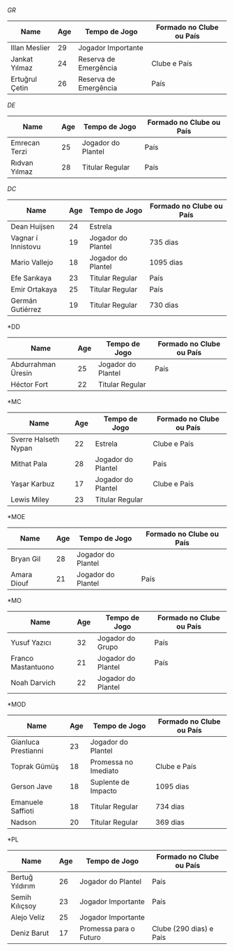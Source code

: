 *GR*

| Name           | Age | Tempo de Jogo         | Formado no Clube ou País |
| -------------- | --- | --------------------- | ------------------------ |
| Illan Meslier  | 29  | Jogador Importante    |                          |
| Jankat Yılmaz  | 24  | Reserva de Emergência | Clube e País             |
| Ertuğrul Çetin | 26  | Reserva de Emergência | País                     |

*DE*

| Name          | Age | Tempo de Jogo      | Formado no Clube ou País |
| ------------- | --- | ------------------ | ------------------------ |
| Emrecan Terzi | 25  | Jogador do Plantel | País                     |
| Rıdvan Yılmaz | 28  | Titular Regular    | País                     |

*DC*

| Name               | Age | Tempo de Jogo      | Formado no Clube ou País |
| ------------------ | --- | ------------------ | ------------------------ |
| Dean Huijsen       | 24  | Estrela            |                          |
| Vagnar í Innistovu | 19  | Jogador do Plantel | 735 dias                 |
| Mario Vallejo      | 18  | Jogador do Plantel | 1095 dias                |
| Efe Sarıkaya       | 23  | Titular Regular    | País                     |
| Emir Ortakaya      | 25  | Titular Regular    | País                     |
| Germán Gutiérrez   | 19  | Titular Regular    | 730 dias                 |

*DD

| Name               | Age | Tempo de Jogo      | Formado no Clube ou País |
| ------------------ | --- | ------------------ | ------------------------ |
| Abdurrahman Üresin | 25  | Jogador do Plantel | País                     |
| Héctor Fort        | 22  | Titular Regular    |                          |

*MC

| Name                 | Age | Tempo de Jogo      | Formado no Clube ou País |
| -------------------- | --- | ------------------ | ------------------------ |
| Sverre Halseth Nypan | 22  | Estrela            | Clube e País             |
| Mithat Pala          | 28  | Jogador do Plantel | País                     |
| Yaşar Karbuz         | 17  | Jogador do Plantel | Clube e País             |
| Lewis Miley          | 23  | Titular Regular    |                          |

*MOE

| Name        | Age | Tempo de Jogo      | Formado no Clube ou País |
| ----------- | --- | ------------------ | ------------------------ |
| Bryan Gil   | 28  | Jogador do Plantel |                          |
| Amara Diouf | 21  | Jogador do Plantel | País                     |

*MO

| Name               | Age | Tempo de Jogo      | Formado no Clube ou País |
| ------------------ | --- | ------------------ | ------------------------ |
| Yusuf Yazıcı       | 32  | Jogador do Grupo   | País                     |
| Franco Mastantuono | 21  | Jogador do Plantel | País                     |
| Noah Darvich       | 22  | Jogador do Plantel |                          |

*MOD

| Name                | Age | Tempo de Jogo        | Formado no Clube ou País |
| ------------------- | --- | -------------------- | ------------------------ |
| Gianluca Prestianni | 23  | Jogador do Plantel   |                          |
| Toprak Gümüş        | 18  | Promessa no Imediato | Clube e País             |
| Gerson Jave         | 18  | Suplente de Impacto  | 1095 dias                |
| Emanuele Saffioti   | 18  | Titular Regular      | 734 dias                 |
| Nadson              | 20  | Titular Regular      | 369 dias                 |

*PL

| Name            | Age | Tempo de Jogo          | Formado no Clube ou País |
| --------------- | --- | ---------------------- | ------------------------ |
| Bertuğ Yıldırım | 26  | Jogador do Plantel     | País                     |
| Semih Kılıçsoy  | 23  | Jogador Importante     | País                     |
| Alejo Veliz     | 25  | Jogador Importante     |                          |
| Deniz Barut     | 17  | Promessa para o Futuro | Clube (290 dias) e País  |
